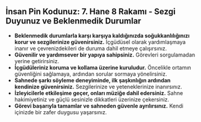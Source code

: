 ## İnsan Pin Kodunuz: 7. Hane 8 Rakamı - Sezgi Duyunuz ve Beklenmedik Durumlar

* **Beklenmedik durumlarla karşı karşıya kaldığınızda soğukkanlılığınızı korur ve sezgilerinize güvenirsiniz.** İçgüdüsel olarak yardımlaşmaya inanır ve çevrenizdekileri de duruma dahil etmeye çalışırsınız.
* **Güvenilir ve yardımsever bir yapıya sahipsiniz.** Görevleri sorgulamadan yerine getirirsiniz.
* **İçgüdüleriniz koruma ve kollama üzerine kuruludur.** Öncelikle ortamın güvenliğini sağlamaya, ardından sorular sormaya yönelirsiniz.
* **Sahnede şarkı söyleme deneyiminde,  ilk şaşkınlığın ardından kendinize güvenirsiniz.** Sezgilerinize ve yeteneklerinize inanırsınız.
* **İzleyicilerle etkileşime geçer,  onları müziğe dahil edersiniz.** Sahne hakimiyetiniz ve güçlü sesinizle  dikkatleri üzerinize çekersiniz.
* **Görevi başarıyla tamamlar ve sahneden güvenle ayrılırsınız.** Kendi içinizde bir zafer duygusu yaşarsınız. 
